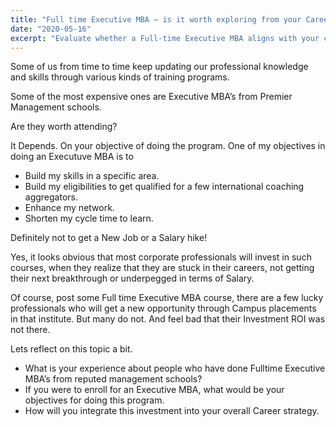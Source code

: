 ```yaml
---
title: "Full time Executive MBA – is it worth exploring from your Career Development perspective."
date: "2020-05-16"
excerpt: "Evaluate whether a Full-time Executive MBA aligns with your career development goals and objectives."
---
```


Some of us from time to time keep updating our professional knowledge and skills through various kinds of training programs.

Some of the most expensive ones are Executive MBA’s from Premier Management schools.

Are they worth attending?

It Depends. On your objective of doing the program. One of my objectives in doing an Executuve MBA is to

*   Build my skills in a specific area.
*   Build my eligibilities to get qualified for a few international coaching aggregators.
*   Enhance my network.
*   Shorten my cycle time to learn.

Definitely not to get a New Job or a Salary hike!

Yes, it looks obvious that most corporate professionals will invest in such courses, when they realize that they are stuck in their careers, not getting their next breakthrough or underpegged in terms of Salary.

Of course, post some Full time Executive MBA course, there are a few lucky professionals who will get a new opportunity through Campus placements in that institute. But many do not. And feel bad that their Investment ROI was not there.

Lets reflect on this topic a bit.

*   What is your experience about people who have done Fulltime Executive MBA’s from reputed management schools?
*   If you were to enroll for an Executive MBA, what would be your objectives for doing this program. 
*   How will you integrate this investment into your overall Career strategy.
